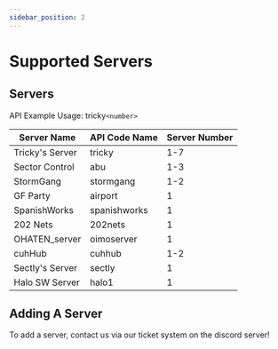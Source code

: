 ```yaml
---
sidebar_position: 2
---
```


# Supported Servers

## Servers
API Example Usage: <span class="code-text">tricky`<number>`</span>

| Server Name     | API Code Name | Server Number |
| --------------- | ------------- | ------------- |
| Tricky's Server | tricky        | 1-7           |
| Sector Control  | abu           | 1-3           |
| StormGang       | stormgang     | 1-2           |
| GF Party        | airport       | 1             |
| SpanishWorks    | spanishworks  | 1             |
| 202 Nets        | 202nets       | 1             |
| OHATEN_server   | oimoserver    | 1             |
| cuhHub          | cuhhub        | 1-2           |
| Sectly's Server | sectly        | 1             |
| Halo SW Server  | halo1         | 1             |

## Adding A Server
To add a server, contact us via our ticket system on the discord server!